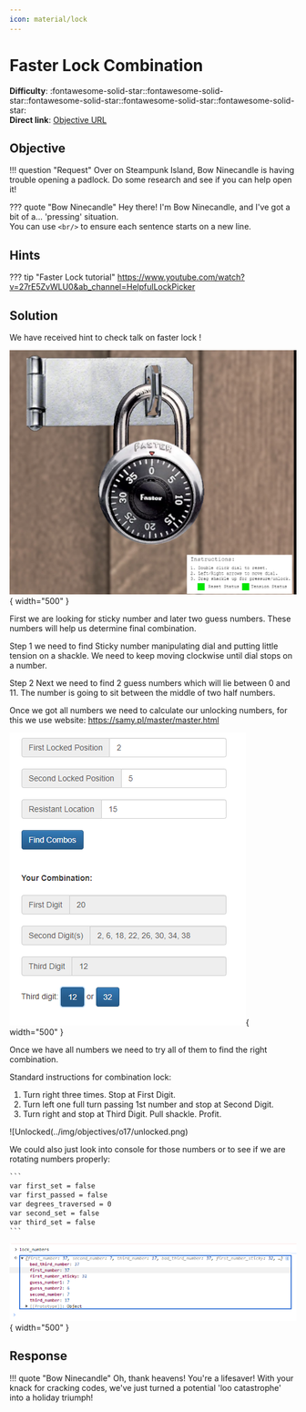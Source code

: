 ```yaml
---
icon: material/lock
---
```


# Faster Lock Combination

**Difficulty**: :fontawesome-solid-star::fontawesome-solid-star::fontawesome-solid-star::fontawesome-solid-star::fontawesome-solid-star:<br/>
**Direct link**: [Objective URL](https://paddlelockdecode.com/)

## Objective

!!! question "Request"
    Over on Steampunk Island, Bow Ninecandle is having trouble opening a padlock. Do some research and see if you can help open it!

??? quote "Bow Ninecandle"
    Hey there! I'm Bow Ninecandle, and I've got a bit of a... 'pressing' situation.<br/>
    You can use `<br/>` to ensure each sentence starts on a new line.

## Hints

??? tip "Faster Lock tutorial"
    https://www.youtube.com/watch?v=27rE5ZvWLU0&ab_channel=HelpfulLockPicker



## Solution

We have received hint to check talk on faster lock !

![Faster Lock](../img/objectives/o17/faster.png){ width="500" }

First we are looking for sticky number and later two guess numbers. These numbers will help us determine final combination.

Step 1 we need to find Sticky number manipulating dial and putting little tension on a shackle. We need to keep moving clockwise until dial stops on a number.

Step 2 Next we need to find 2 guess numbers which will lie between 0 and 11. The number is going to sit between the middle of two half numbers.

Once we got all numbers we need to calculate our unlocking numbers, for this we use website: https://samy.pl/master/master.html

![Numbers](../img/objectives/o17/numbers.png){ width="500" }

Once we have all numbers we need to try all of them to find the right combination.

Standard instructions for combination lock:
1. Turn right three times. Stop at First Digit.
2. Turn left one full turn passing 1st number and stop at Second Digit.
3. Turn right and stop at Third Digit. Pull shackle. Profit.

![Unlocked(../img/objectives/o17/unlocked.png)

We could also just look into console for those numbers or to see if we are rotating numbers properly:
    
    ```
    var first_set = false
    var first_passed = false
    var degrees_traversed = 0
    var second_set = false
    var third_set = false
    ```

![Console](../img/objectives/o17/locknumbers.png){ width="500" }

## Response

!!! quote "Bow Ninecandle"
    Oh, thank heavens! You're a lifesaver! With your knack for cracking codes, we've just turned a potential 'loo catastrophe' into a holiday triumph!
